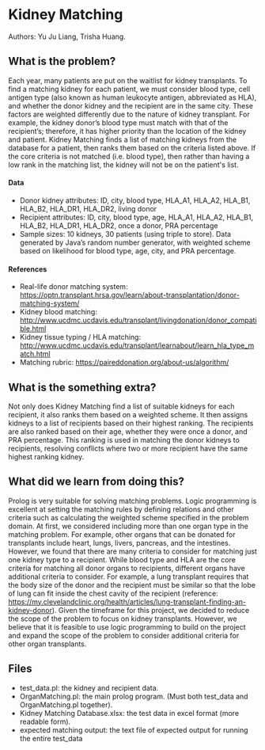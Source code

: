 # Kidney Matching
Authors: Yu Ju Liang, Trisha Huang.

## What is the problem?
Each year, many patients are put on the waitlist for kidney transplants. To find a matching kidney for each patient, we must consider blood type, cell antigen type (also known as human leukocyte antigen, abbreviated as HLA), and whether the donor kidney and the recipient are in the same city. These factors are weighted differently due to the nature of kidney transplant. For example, the kidney donor’s blood type must match with that of the recipient’s; therefore, it has higher priority than the location of the kidney and patient.
Kidney Matching finds a list of matching kidneys from the database for a patient, then ranks them based on the criteria listed above. If the core criteria is not matched (i.e. blood type), then rather than having a low rank in the matching list, the kidney will not be on the patient's list.

#### Data
- Donor kidney attributes: ID, city, blood type, HLA_A1, HLA_A2, HLA_B1, HLA_B2, HLA_DR1, HLA_DR2, living donor
- Recipient attributes: ID, city, blood type, age, HLA_A1, HLA_A2, HLA_B1, HLA_B2, HLA_DR1, HLA_DR2, once a donor, PRA percentage
- Sample sizes: 10 kidneys, 30 patients (using triple to store). Data generated by Java’s random number generator, with weighted scheme based on likelihood for blood type, age, city, and PRA percentage.

#### References
- Real-life donor matching system: https://optn.transplant.hrsa.gov/learn/about-transplantation/donor-matching-system/
- Kidney blood matching: http://www.ucdmc.ucdavis.edu/transplant/livingdonation/donor_compatible.html
- Kidney tissue typing / HLA matching: http://www.ucdmc.ucdavis.edu/transplant/learnabout/learn_hla_type_match.html
- Matching rubric: https://paireddonation.org/about-us/algorithm/

## What is the something extra?
Not only does Kidney Matching find a list of suitable kidneys for each recipient, it also ranks them based on a weighted scheme. It then assigns kidneys to a list of recipients based on their highest ranking. The recipients are also ranked based on their age, whether they were once a donor, and PRA percentage. This ranking is used in matching the donor kidneys to recipients, resolving conflicts where two or more recipient have the same highest ranking kidney.

## What did we learn from doing this?
Prolog is very suitable for solving matching problems. Logic programming is excellent at setting the matching rules by defining relations and other criteria such as calculating the weighted scheme specified in the problem domain.
At first, we considered including more than one organ type in the matching problem. For example, other organs that can be donated for transplants include heart, lungs, livers, pancreas, and the intestines. However, we found that there are many criteria to consider for matching just one kidney type to a recipient. While blood type and HLA are the core criteria for matching all donor organs to recipients, different organs have additional criteria to consider. For example, a lung transplant requires that the body size of the donor and the recipient must be similar so that the lobe of lung can fit inside the chest cavity of the recipient (reference: https://my.clevelandclinic.org/health/articles/lung-transplant-finding-an-kidney-donor).
Given the timeframe for this project, we decided to reduce the scope of the problem to focus on kidney transplants. However, we believe that it is feasible to use logic programming to build on the project and expand the scope of the problem to consider additional criteria for other organ transplants.

## Files
- test_data.pl: the kidney and recipient data.
- OrganMatching.pl: the main prolog program. (Must both test_data and OrganMatching.pl together).
- Kidney Matching Database.xlsx: the test data in excel format (more readable form).
- expected matching output: the text file of expected output for running the entire test_data
